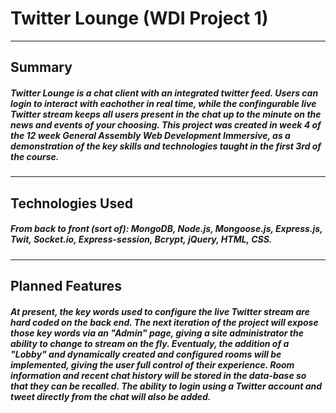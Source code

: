 # Twitter Lounge (WDI Project 1)
---
## Summary
##### Twitter Lounge is a chat client with an integrated twitter feed. Users can login to interact with eachother in real time, while the confingurable live Twitter stream keeps all users present in the chat up to the minute on the news and events of your choosing. This project was created in week 4 of the 12 week General Assembly Web Development Immersive,  as a demonstration of the key skills and technologies taught in the first 3rd of the course. 
---
## Technologies Used
##### From back to front (sort of): MongoDB, Node.js, Mongoose.js, Express.js, Twit, Socket.io, Express-session, Bcrypt, jQuery, HTML, CSS. 
---
## Planned Features
##### At present, the key words used to configure the live Twitter stream are hard coded on the back end. The next iteration of the project will expose those key words via an "Admin" page, giving a site administrator the ability to change to stream on the fly. Eventualy, the addition of a "Lobby" and dynamically created and configured rooms will be implemented, giving the user full control of their experience. Room information and recent chat history will be stored in the data-base so that they can be recalled. The ability to login using a Twitter account and tweet directly from the chat will also be added.
